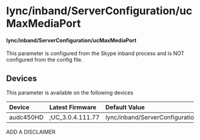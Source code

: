 ﻿---
description: lync/inband/ServerConfiguration/ucMaxMediaPort
search:
    keywords: ['lync','inband','ServerConfiguration','ucMaxMediaPort']
---

# lync/inband/ServerConfiguration/ucMaxMediaPort

#### lync/inband/ServerConfiguration/ucMaxMediaPort

This parameter is configured from the Skype inband process and is NOT configured from the config file.



## Devices
This parameter is available on the following devices

| Device | Latest Firmware | Default Value |
|:---|:---|:---|
| audc450HD | ;UC_3.0.4.111.77 | lync/inband/ServerConfiguration/ucMaxMediaPort=5389 

ADD A DISCLAIMER
